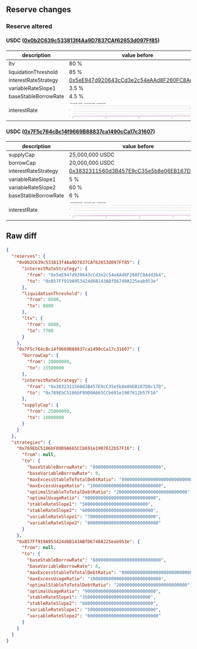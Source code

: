 ## Reserve changes

### Reserve altered

#### USDC ([0x0b2C639c533813f4Aa9D7837CAf62653d097Ff85](https://explorer.optimism.io/address/0x0b2C639c533813f4Aa9D7837CAf62653d097Ff85))

| description | value before | value after |
| --- | --- | --- |
| ltv | 80 % | 77 % |
| liquidationThreshold | 85 % | 80 % |
| interestRateStrategy | [0x5eE947d920643cCd3e2c54eAAd8F260FC8Add3b4](https://explorer.optimism.io/address/0x5eE947d920643cCd3e2c54eAAd8F260FC8Add3b4) | [0xB57Ff919A953424d6B143ABfD6740A225eab953e](https://explorer.optimism.io/address/0xB57Ff919A953424d6B143ABfD6740A225eab953e) |
| variableRateSlope1 | 3.5 % | 5 % |
| baseStableBorrowRate | 4.5 % | 6 % |
| interestRate | ![before](/.assets/d89ecf5f1ccbeb07b104da02d99f5a5862da4efa.svg) | ![after](/.assets/642e6998ba4d8e6257bd1b98e572a781ba6d9958.svg) |

#### USDC ([0x7F5c764cBc14f9669B88837ca1490cCa17c31607](https://explorer.optimism.io/address/0x7F5c764cBc14f9669B88837ca1490cCa17c31607))

| description | value before | value after |
| --- | --- | --- |
| supplyCap | 25,000,000 USDC | 18,000,000 USDC |
| borrowCap | 20,000,000 USDC | 15,500,000 USDC |
| interestRateStrategy | [0x3832311560d3B457E9cC35e5b8e06EB167D8c17D](https://explorer.optimism.io/address/0x3832311560d3B457E9cC35e5b8e06EB167D8c17D) | [0x769EbC5106bF09D9A665CCb691e1907612b57F16](https://explorer.optimism.io/address/0x769EbC5106bF09D9A665CCb691e1907612b57F16) |
| variableRateSlope1 | 5 % | 7 % |
| variableRateSlope2 | 60 % | 80 % |
| baseStableBorrowRate | 6 % | 8 % |
| interestRate | ![before](/.assets/2054bce529b78cac463f95dc79fc18b65a0c1f44.svg) | ![after](/.assets/08d9252b4f8f8c9e59638a9a35a34e736f126166.svg) |

## Raw diff

```json
{
  "reserves": {
    "0x0b2C639c533813f4Aa9D7837CAf62653d097Ff85": {
      "interestRateStrategy": {
        "from": "0x5eE947d920643cCd3e2c54eAAd8F260FC8Add3b4",
        "to": "0xB57Ff919A953424d6B143ABfD6740A225eab953e"
      },
      "liquidationThreshold": {
        "from": 8500,
        "to": 8000
      },
      "ltv": {
        "from": 8000,
        "to": 7700
      }
    },
    "0x7F5c764cBc14f9669B88837ca1490cCa17c31607": {
      "borrowCap": {
        "from": 20000000,
        "to": 15500000
      },
      "interestRateStrategy": {
        "from": "0x3832311560d3B457E9cC35e5b8e06EB167D8c17D",
        "to": "0x769EbC5106bF09D9A665CCb691e1907612b57F16"
      },
      "supplyCap": {
        "from": 25000000,
        "to": 18000000
      }
    }
  },
  "strategies": {
    "0x769EbC5106bF09D9A665CCb691e1907612b57F16": {
      "from": null,
      "to": {
        "baseStableBorrowRate": "80000000000000000000000000",
        "baseVariableBorrowRate": 0,
        "maxExcessStableToTotalDebtRatio": "800000000000000000000000000",
        "maxExcessUsageRatio": "100000000000000000000000000",
        "optimalStableToTotalDebtRatio": "200000000000000000000000000",
        "optimalUsageRatio": "900000000000000000000000000",
        "stableRateSlope1": "5000000000000000000000000",
        "stableRateSlope2": "600000000000000000000000000",
        "variableRateSlope1": "70000000000000000000000000",
        "variableRateSlope2": "800000000000000000000000000"
      }
    },
    "0xB57Ff919A953424d6B143ABfD6740A225eab953e": {
      "from": null,
      "to": {
        "baseStableBorrowRate": "60000000000000000000000000",
        "baseVariableBorrowRate": 0,
        "maxExcessStableToTotalDebtRatio": "800000000000000000000000000",
        "maxExcessUsageRatio": "100000000000000000000000000",
        "optimalStableToTotalDebtRatio": "200000000000000000000000000",
        "optimalUsageRatio": "900000000000000000000000000",
        "stableRateSlope1": "35000000000000000000000000",
        "stableRateSlope2": "600000000000000000000000000",
        "variableRateSlope1": "50000000000000000000000000",
        "variableRateSlope2": "600000000000000000000000000"
      }
    }
  }
}
```